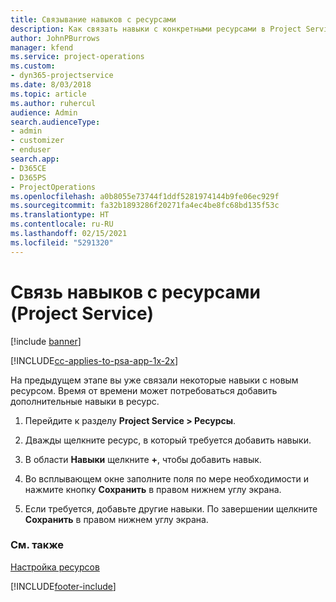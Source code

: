 ```yaml
---
title: Связывание навыков с ресурсами
description: Как связать навыки с конкретными ресурсами в Project Service
author: JohnPBurrows
manager: kfend
ms.service: project-operations
ms.custom:
- dyn365-projectservice
ms.date: 8/03/2018
ms.topic: article
ms.author: ruhercul
audience: Admin
search.audienceType:
- admin
- customizer
- enduser
search.app:
- D365CE
- D365PS
- ProjectOperations
ms.openlocfilehash: a0b8055e73744f1ddf5281974144b9fe06ec929f
ms.sourcegitcommit: fa32b1893286f20271fa4ec4be8fc68bd135f53c
ms.translationtype: HT
ms.contentlocale: ru-RU
ms.lasthandoff: 02/15/2021
ms.locfileid: "5291320"
---
```

# <a name="associate-skills-with-resources-project-service"></a>Связь навыков с ресурсами (Project Service)

[!include [banner](../includes/psa-now-project-operations.md)]

[!INCLUDE[cc-applies-to-psa-app-1x-2x](../includes/cc-applies-to-psa-app-1x-2x.md)]

На предыдущем этапе вы уже связали некоторые навыки с новым ресурсом. Время от времени может потребоваться добавить дополнительные навыки в ресурс.  
  
1.  Перейдите к разделу **Project Service > Ресурсы**.  
  
2.  Дважды щелкните ресурс, в который требуется добавить навыки.  
  
3.  В области **Навыки** щелкните **+**, чтобы добавить навык.  
  
4.  Во всплывающем окне заполните поля по мере необходимости и нажмите кнопку **Сохранить** в правом нижнем углу экрана.  
  
5.  Если требуется, добавьте другие навыки. По завершении щелкните **Сохранить** в правом нижнем углу экрана.  
  
### <a name="see-also"></a>См. также  
 [Настройка ресурсов](../psa/set-up-resources.md)


[!INCLUDE[footer-include](../includes/footer-banner.md)]